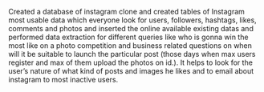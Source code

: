 Created a database of instagram clone and created tables of Instagram most usable data which everyone look for users, followers, hashtags, likes, comments and photos and inserted the online available existing datas and performed data extraction for different queries like who is gonna win the  most like on a photo competition and business related questions on when will it be suitable to launch the particular post (those days when max users register and max of them upload the photos on id.). It helps to look for the user’s nature of what kind of posts and images he likes and to email about instagram to most inactive users.
